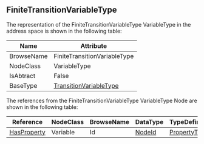 <!-- objecttype -->
## FiniteTransitionVariableType
The representation of the FiniteTransitionVariableType VariableType in the address space is shown in the following table:  

|Name|Attribute|
|---|---|
|BrowseName|FiniteTransitionVariableType|
|NodeClass|VariableType|
|IsAbtract|False|
|BaseType|[TransitionVariableType](../../../Part5/VariableTypes/TransitionVariableType/readme.md)|

The references from the FiniteTransitionVariableType VariableType Node are shown in the following table:  

|Reference|NodeClass|BrowseName|DataType|TypeDefinition|ModellingRule|
|---|---|---|---|---|---|
|[HasProperty](../../../Part3/ReferenceTypes/HasProperty/readme.md)|Variable|Id|[NodeId](../../../Part3/DataTypes/NodeId/readme.md)|[PropertyType](../../Part5/VariableTypes/PropertyType/readme.md)|[Mandatory](../../Objects/Mandatory/readme.md)|

